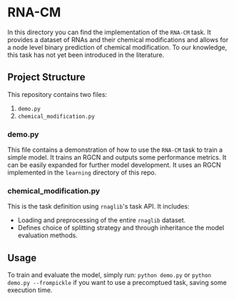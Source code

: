 # RNA-CM

In this directory you can find the implementation of the `RNA-CM` task. It provides a dataset of RNAs and their chemical modifications and allows for a node level binary prediction of chemical modification. To our knowledge, this task has not yet been introduced in the literature.

## Project Structure

This repository contains two files:

1. `demo.py`
2. `chemical_modification.py`

### demo.py

This file contains a demonstration of how to use the `RNA-CM` task to train a simple model. It trains an RGCN and outputs some performance metrics. It can be easily expanded for further model development. It uses an RGCN implemented in the `learning` directory of this repo.

### chemical_modification.py

This is the task definition using `rnaglib`'s task API. It includes:
- Loading and preprocessing of the entire `rnaglib` dataset.
- Defines choice of splitting strategy and through inheritance the model evaluation methods.

## Usage

To train and evaluate the model, simply run: `python demo.py` or `python demo.py --frompickle` if you want to use a precomptued task, saving some execution time.